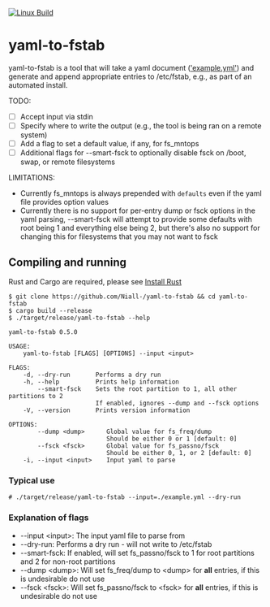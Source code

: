 [![Linux Build](https://github.com/Niall-/yaml-to-fstab/actions/workflows/rust.yml/badge.svg)](https://github.com/Niall-/yaml-to-fstab/actions/workflows/rust.yml)

# yaml-to-fstab
yaml-to-fstab is a tool that will take a yaml document
(['example.yml'](example.yml)) and
generate and append appropriate entries to /etc/fstab, e.g., as part of an
automated install.

TODO:
- [ ] Accept input via stdin
- [ ] Specify where to write the output (e.g., the tool is being ran on a
  remote system)
- [ ] Add a flag to set a default value, if any, for fs_mntops
- [ ] Additional flags for --smart-fsck to optionally disable fsck on /boot,
  swap, or remote filesystems

LIMITATIONS:
- Currently fs_mntops is always prepended with `defaults` even if the yaml
  file provides option values
- Currently there is no support for per-entry dump or fsck options in the
  yaml parsing, --smart-fsck will attempt to provide some defaults with root
  being 1 and everything else being 2, but there's also no support for changing
  this for filesystems that you may not want to fsck

## Compiling and running
Rust and Cargo are required, please see [Install
Rust](https://www.rust-lang.org/tools/install)

```
$ git clone https://github.com/Niall-/yaml-to-fstab && cd yaml-to-fstab
$ cargo build --release
$ ./target/release/yaml-to-fstab --help
```

```
yaml-to-fstab 0.5.0

USAGE:
    yaml-to-fstab [FLAGS] [OPTIONS] --input <input>

FLAGS:
    -d, --dry-run       Performs a dry run
    -h, --help          Prints help information
        --smart-fsck    Sets the root partition to 1, all other partitions to 2
                        If enabled, ignores --dump and --fsck options
    -V, --version       Prints version information

OPTIONS:
        --dump <dump>      Global value for fs_freq/dump
                           Should be either 0 or 1 [default: 0]
        --fsck <fsck>      Global value for fs_passno/fsck
                           Should be either 0, 1, or 2 [default: 0]
    -i, --input <input>    Input yaml to parse
```

### Typical use
`# ./target/release/yaml-to-fstab --input=./example.yml --dry-run`


### Explanation of flags
- --input \<input\>:  The input yaml file to parse from
- --dry-run:        Performs a dry run - will not write to /etc/fstab
- --smart-fsck:     If enabled, will set fs_passno/fsck to 1 for root partitions
  and 2 for non-root partitions
- --dump \<dump\>:    Will set fs_freq/dump to \<dump\> for **all** entries, if this
  is undesirable do not use
- --fsck \<fsck\>:    Will set fs_passno/fsck to \<fsck\> for **all** entries,
  if this is undesirable do not use
